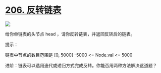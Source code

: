 # [206. 反转链表](https://leetcode.cn/problems/reverse-linked-list/)

<img src="https://img.shields.io/badge/easy-green" />

给你单链表的头节点 head ，请你反转链表，并返回反转后的链表。

提示：

链表中节点的数目范围是 [0, 5000]
-5000 <= Node.val <= 5000

进阶：链表可以选用迭代或递归方式完成反转。你能否用两种方法解决这道题？
